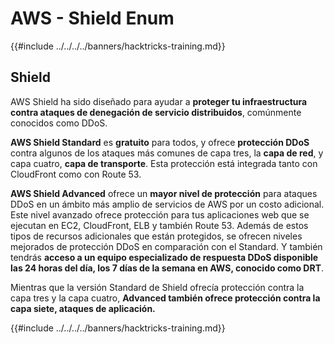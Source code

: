# AWS - Shield Enum

{{#include ../../../../banners/hacktricks-training.md}}

## Shield

AWS Shield ha sido diseñado para ayudar a **proteger tu infraestructura contra ataques de denegación de servicio distribuidos**, comúnmente conocidos como DDoS.

**AWS Shield Standard** es **gratuito** para todos, y ofrece **protección DDoS** contra algunos de los ataques más comunes de capa tres, la **capa de red**, y capa cuatro, **capa de transporte**. Esta protección está integrada tanto con CloudFront como con Route 53.

**AWS Shield Advanced** ofrece un **mayor nivel de protección** para ataques DDoS en un ámbito más amplio de servicios de AWS por un costo adicional. Este nivel avanzado ofrece protección para tus aplicaciones web que se ejecutan en EC2, CloudFront, ELB y también Route 53. Además de estos tipos de recursos adicionales que están protegidos, se ofrecen niveles mejorados de protección DDoS en comparación con el Standard. Y también tendrás **acceso a un equipo especializado de respuesta DDoS disponible las 24 horas del día, los 7 días de la semana en AWS, conocido como DRT**.

Mientras que la versión Standard de Shield ofrecía protección contra la capa tres y la capa cuatro, **Advanced también ofrece protección contra la capa siete, ataques de aplicación.**

{{#include ../../../../banners/hacktricks-training.md}}

